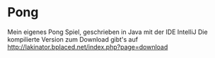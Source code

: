 # Pong
Mein eigenes Pong Spiel, geschrieben in Java mit der IDE IntelliJ
Die kompilierte Version zum Download gibt's auf http://lakinator.bplaced.net/index.php?page=download
